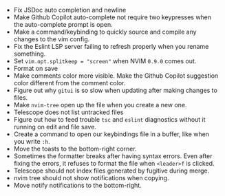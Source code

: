 - Fix JSDoc auto completion and newline
- Make Github Copilot auto-complete not require two keypresses when the auto-complete prompt is open.
- Make a command/keybinding to quickly source and compile any changes to the vim config.
- Fix the Eslint LSP server failing to refresh properly when you rename something.
- Set `vim.opt.splitkeep = "screen"` when NVIM `0.9.0` comes out.
- Format on save
- Make comments color more visible. Make the Github Copilot suggestion color different from the comment color.
- Figure out why `gitui` is so slow when updating after making changes to files.
- Make `nvim-tree` open up the file when you create a new one.
- Telescope does not list untracked files
- Figure out how to feed trouble `tsc` and `eslint` diagnostics without it running on edit and file save.
- Create a command to open our keybindings file in a buffer, like when you write `:h`.
- Move the toasts to the bottom-right corner.
- Sometimes the formatter breaks after having syntax errors. Even after fixing the errors, it refuses to format the file when `<leader>f` is clicked.
- Telescope should not index files generated by fugitive during merge.
- nvim tree should not show notifications when copying.
- Move notify notifications to the bottom-right.
